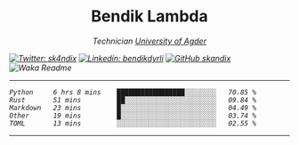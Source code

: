 <h1 align="center"> Bendik Lambda </h1>
<p align="center"><em>Technician <a href="http://www.uia.no">University of Agder</a></p>





[![Twitter: sk4ndix](https://img.shields.io/twitter/follow/sk4ndix?style=social)](https://twitter.com/sk4ndix)
[![Linkedin: bendikdyrli](https://img.shields.io/badge/-bendikdyrli-blue?style=flat-square&logo=Linkedin&logoColor=white&link=https://www.linkedin.com/in/bendikdyrli/)](https://www.linkedin.com/in/bendikdyrli/)
[![GitHub skandix](https://img.shields.io/github/followers/skandix?label=follow&style=social)](https://github.com/skandix)
![Waka Readme](https://github.com/skandix/skandix/workflows/Waka%20Readme/badge.svg)

---

<!--START_SECTION:waka-->
```text
Python     6 hrs 8 mins    █████████████████░░░░░░░░   70.85 % 
Rust       51 mins         ██░░░░░░░░░░░░░░░░░░░░░░░   09.84 % 
Markdown   23 mins         █░░░░░░░░░░░░░░░░░░░░░░░░   04.49 % 
Other      19 mins         █░░░░░░░░░░░░░░░░░░░░░░░░   03.74 % 
TOML       13 mins         ░░░░░░░░░░░░░░░░░░░░░░░░░   02.55 %
```
<!--END_SECTION:waka-->

---
